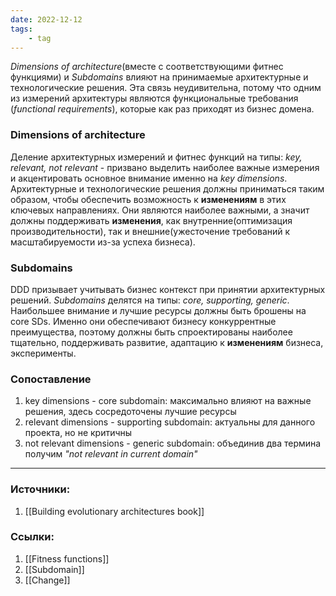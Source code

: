```yaml
---
date: 2022-12-12
tags:
    - tag
---
```


*Dimensions of architecture*(вместе с соответствующими фитнес функциями) и *Subdomains* влияют на принимаемые архитектурные и технологические решения. Эта связь неудивительна, потому что одним из измерений архитектуры являются функциональные требования (*functional requirements*), которые как раз приходят из бизнес домена.

### Dimensions of architecture

Деление архитектурных измерений и фитнес функций на типы: *key, relevant, not relevant* - призвано выделить наиболее важные измерения и акцентировать основное внимание именно на *key dimensions*. Архитектурные и технологические решения должны приниматься таким образом, чтобы обеспечить возможность к **изменениям** в этих ключевых направлениях. Они являются наиболее важными, а значит должны поддерживать **изменения**, как внутренние(оптимизация производительности), так и внешние(ужесточение требований к масштабируемости из-за успеха бизнеса).


### Subdomains

DDD призывает учитывать бизнес контекст при принятии архитектурных решений. *Subdomains* делятся на типы: *core, supporting, generic*. Наибольшее внимание и лучшие ресурсы должны быть брошены на core SDs. Именно они обеспечивают бизнесу конкуррентные преимущества, поэтому должны быть спроектированы наиболее тщательно, поддерживать развитие, адаптацию к **изменениям** бизнеса, эксперименты.

### Сопоставление

1. key dimensions - core subdomain: максимально влияют на важные решения, здесь сосредоточены лучшие ресурсы
1. relevant dimensions - supporting subdomain: актуальны для данного проекта, но не критичны
1. not relevant dimensions - generic subdomain: объединив два термина получим *"not relevant in current domain"*

---

### Источники:
1. [[Building evolutionary architectures book]]

### Ссылки:
1. [[Fitness functions]]
1. [[Subdomain]]
1. [[Change]]